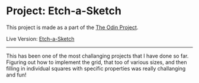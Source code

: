 # Project: Etch-a-Sketch
This project is made as a part of the [The Odin Project](https://www.theodinproject.com/dashboard).

Live Version: [Etch-a-Sketch](https://heimeshc.github.io/etchAsketch/)


<hr>

This has been one of the most challanging projects that I have done so far. Figuring out how to implement the grid, that too of various sizes, and then filling in individual squares with specific properties was really challanging and fun!
